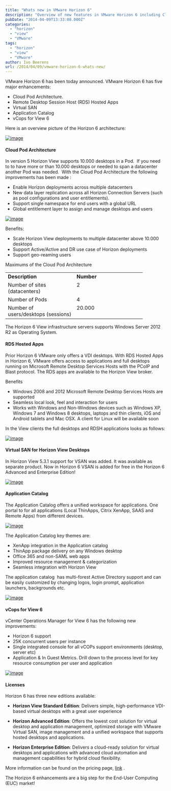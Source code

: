 ```yaml
---
title: "Whats new in VMware Horizon 6"
description: "Overview of new features in VMware Horizon 6 including Cloud Pod Architecture and RDS Apps."
pubDate: "2014-04-09T13:33:08.000Z"
categories: 
  - "horizon"
  - "view"
  - "VMware"
tags: 
  - "horizon"
  - "view"
  - "VMware"
author: Ivo Beerens
url: /2014/04/09/vmware-horizon-6-whats-new/
---
```


VMware Horizon 6 has been today announced. VMware Horizon 6 has five major enhancements:
- Cloud Pod Architecture.
- Remote Desktop Session Host (RDS) Hosted Apps
- Virtual SAN
- Application Catalog
- vCops for View 6

Here is an overview picture of the Horizon 6 architecture:

[![image](images/image_thumb.png "image")](images/image.png)

#### Cloud Pod Architecture

In version 5 Horizon View supports 10.000 desktops in a Pod.  If you need to to have more or than 10.000 desktops or needed to span a datacenter another Pod was needed.  With the Cloud Pod Architecture the following improvements has been made :

- Enable Horizon deployments across multiple datacenters
- New data layer replication across all Horizon Connection Servers (such as pool configurations and user entitlements).
- Support single namespace for end users with a global URL
- Global entitlement layer to assign and manage desktops and users

[![image](images/image_thumb1.png "image")](images/image1.png)

Benefits:

- Scale Horizon View deployments to multiple datacenter above 10.000 desktops
- Support Active/Active and DR use case of Horizon deployments
- Support geo-reaming users

Maximums of the Cloud Pod Architecture

<table cellspacing="0" cellpadding="2" width="400" border="0"><tbody><tr><td valign="top" width="200"><strong>Description</strong></td><td valign="top" width="200"><strong>Number</strong></td></tr><tr><td valign="top" width="200">Number of sites (datacenters)</td><td valign="top" width="200">2</td></tr><tr><td valign="top" width="200">Number of Pods</td><td valign="top" width="200">4</td></tr><tr><td valign="top" width="200">Number of users/desktops (sessions)</td><td valign="top" width="200">20.000</td></tr></tbody></table>

The Horizon 6 View infrastructure servers supports Windows Server 2012 R2 as Operating System.

#### RDS Hosted Apps

Prior Horizon 6 VMware only offers a VDI desktops. With RDS Hosted Apps in Horizon 6, VMware offers access to applications and full desktops running on Microsoft Remote Desktop Services Hosts with the PCoIP and Blast protocol. The RDS apps are available to the Horizon View broker.

Benefits

- Windows 2008 and 2012 Microsoft Remote Desktop Services Hosts are supported
- Seamless local look, feel and interaction for users
- Works with Windows and Non-Windows devices such as Windows XP, Windows 7 and Windows 8 desktops, laptops and thin clients, iOS and Android tablets and Mac OSX. A client for Linux will be available soon

In the View clients the full desktops and RDSH applications looks as follows:

[![image](images/image_thumb2.png "image")](images/image2.png)

#### Virtual SAN for Horizon View Desktops

In Horizon View 5.3.1 support for VSAN was added. It was available as separate product. Now in Horizon 6 VSAN is added for free in the Horizon 6 Advanced and Enterprise Edition!

[![image](images/image_thumb3.png "image")](images/image3.png) 

#### Application Catalog

The Application Catalog offers a unified workspace for applications. One portal to for all applications (Local ThinApps, Citrix XenApp, SAAS and Remote Apps) from different devices.

[![image](images/image_thumb4.png "image")](images/image4.png)

The Application Catalog key themes are:

- XenApp integration in the Application catalog
- ThinApp package delivery on any Windows desktop
- Office 365 and non-SAML web apps
- Improved resource management & categorization
- Seamless integration with Horizon View

The application catalog  has multi-forest Active Directory support and can be easily customized by changing logos, login prompt, application launchers, backgrounds etc.

[![image](images/image_thumb5.png "image")](images/image5.png) 

#### vCops for View 6

vCenter Operations Manager for View 6 has the following new improvements:

- Horizon 6 support
- 25K concurrent users per instance
- Single integrated console for all vCOPs support environments (desktop, server etc)
- Application & In Guest Metrics. Drill down to the process level for key resource consumption per user and application

[![image](images/image_thumb6.png "image")](images/image6.png) 

#### Licenses

Horizon 6 has three new editions available:

- **Horizon View Standard Edition**: Delivers simple, high-performance VDI-based virtual desktops with a great user experience

- **Horizon Advanced Edition**: Offers the lowest cost solution for virtual desktop and application management, optimized storage with VMware Virtual SAN, image management and a unified workspace that supports hosted desktops and applications.

- **Horizon Enterprise Edition**: Delivers a cloud-ready solution for virtual desktops and applications with advanced cloud automation and management capabilities for hybrid cloud flexibility.

More information can be found on the pricing page, [link](http://www.VMware.com/nl/products/horizon-view/pricing.html) .

The Horizon 6 enhancements are a big step for the End-User Computing (EUC) market!
